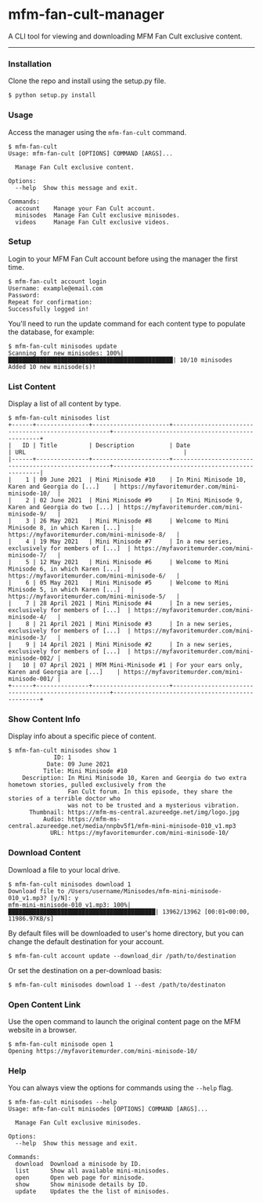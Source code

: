 # mfm-fan-cult-manager

A CLI tool for viewing and downloading MFM Fan Cult exclusive content.

---
### Installation

Clone the repo and install using the setup.py file.

```
$ python setup.py install
```

### Usage

Access the manager using the `mfm-fan-cult` command.

```
$ mfm-fan-cult
Usage: mfm-fan-cult [OPTIONS] COMMAND [ARGS]...

  Manage Fan Cult exclusive content.

Options:
  --help  Show this message and exit.

Commands:
  account    Manage your Fan Cult account.
  minisodes  Manage Fan Cult exclusive minisodes.
  videos     Manage Fan Cult exclusive videos.
```


### Setup

Login to your MFM Fan Cult account before using the manager the first time.

```
$ mfm-fan-cult account login
Username: example@email.com
Password:
Repeat for confirmation:
Successfully logged in!
```

You'll need to run the update command for each content type to populate the database, for example:

```
$ mfm-fan-cult minisodes update
Scanning for new minisodes: 100%|███████████████████████████████████████████████| 10/10 minisodes
Added 10 new minisode(s)!
```

### List Content

Display a list of all content by type.

```
$ mfm-fan-cult minisodes list
+------+---------------+----------------------+----------------------------------------------------+-------------------------------------------------+
|   ID | Title         | Description          | Date                                               | URL                                             |
|------+---------------+----------------------+----------------------------------------------------+-------------------------------------------------|
|    1 | 09 June 2021  | Mini Minisode #10    | In Mini Minisode 10, Karen and Georgia do [...]    | https://myfavoritemurder.com/mini-minisode-10/  |
|    2 | 02 June 2021  | Mini Minisode #9     | In Mini Minisode 9, Karen and Georgia do two [...] | https://myfavoritemurder.com/mini-minisode-9/   |
|    3 | 26 May 2021   | Mini Minisode #8     | Welcome to Mini Minisode 8, in which Karen [...]   | https://myfavoritemurder.com/mini-minisode-8/   |
|    4 | 19 May 2021   | Mini Minisode #7     | In a new series, exclusively for members of [...]  | https://myfavoritemurder.com/mini-minisode-7/   |
|    5 | 12 May 2021   | Mini Minisode #6     | Welcome to Mini Minisode 6, in which Karen [...]   | https://myfavoritemurder.com/mini-minisode-6/   |
|    6 | 05 May 2021   | Mini Minisode #5     | Welcome to Mini Minisode 5, in which Karen [...]   | https://myfavoritemurder.com/mini-minisode-5/   |
|    7 | 28 April 2021 | Mini Minisode #4     | In a new series, exclusively for members of [...]  | https://myfavoritemurder.com/mini-minisode-4/   |
|    8 | 21 April 2021 | Mini Minisode #3     | In a new series, exclusively for members of [...]  | https://myfavoritemurder.com/mini-minisode-3/   |
|    9 | 14 April 2021 | Mini Minisode #2     | In a new series, exclusively for members of [...]  | https://myfavoritemurder.com/mini-minisode-002/ |
|   10 | 07 April 2021 | MFM Mini-Minisode #1 | For your ears only, Karen and Georgia are [...]    | https://myfavoritemurder.com/mini-minisode-001/ |
+------+---------------+----------------------+----------------------------------------------------+-------------------------------------------------+
```

### Show Content Info

Display info about a specific piece of content.

```
$ mfm-fan-cult minisodes show 1
             ID: 1
           Date: 09 June 2021
          Title: Mini Minisode #10
    Description: In Mini Minisode 10, Karen and Georgia do two extra hometown stories, pulled exclusively from the
                 Fan Cult forum. In this episode, they share the stories of a terrible doctor who
                 was not to be trusted and a mysterious vibration.
      Thumbnail: https://mfm-ms-central.azureedge.net/img/logo.jpg
          Audio: https://mfm-ms-central.azureedge.net/media/nnpbv5f1/mfm-mini-minisode-010_v1.mp3
            URL: https://myfavoritemurder.com/mini-minisode-10/
```

### Download Content

Download a file to your local drive.

```
$ mfm-fan-cult minisodes download 1
Download file to /Users/username/Minisodes/mfm-mini-minisode-010_v1.mp3? [y/N]: y
mfm-mini-minisode-010_v1.mp3: 100%|██████████████████████████████████████████| 13962/13962 [00:01<00:00, 11986.97KB/s]
```

By default files will be downloaded to user's home directory, but you can change the default destination for your account.

```
$ mfm-fan-cult account update --download_dir /path/to/destination
```

Or set the destination on a per-download basis:

```
$ mfm-fan-cult minisodes download 1 --dest /path/to/destinaton
```

### Open Content Link

Use the open command to launch the original content page on the MFM website in a browser.

```
$ mfm-fan-cult minisode open 1
Opening https://myfavoritemurder.com/mini-minisode-10/
```

### Help

You can always view the options for commands using the `--help` flag.

```
$ mfm-fan-cult minisodes --help
Usage: mfm-fan-cult minisodes [OPTIONS] COMMAND [ARGS]...

  Manage Fan Cult exclusive minisodes.

Options:
  --help  Show this message and exit.

Commands:
  download  Download a minisode by ID.
  list      Show all available mini-minisodes.
  open      Open web page for minisode.
  show      Show minisode details by ID.
  update    Updates the the list of minisodes.
```
